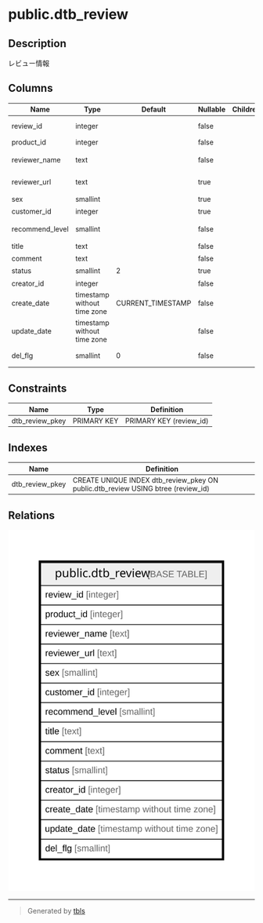 # public.dtb_review

## Description

レビュー情報

## Columns

| Name | Type | Default | Nullable | Children | Parents | Comment |
| ---- | ---- | ------- | -------- | -------- | ------- | ------- |
| review_id | integer |  | false |  |  | レビューID |
| product_id | integer |  | false |  |  | 商品ID |
| reviewer_name | text |  | false |  |  | レビューア名 |
| reviewer_url | text |  | true |  |  | レビューアURL |
| sex | smallint |  | true |  |  | 性別 |
| customer_id | integer |  | true |  |  | 顧客lID |
| recommend_level | smallint |  | false |  |  | おすすめレベル |
| title | text |  | false |  |  | タイトル |
| comment | text |  | false |  |  | コメント |
| status | smallint | 2 | true |  |  | 状態 |
| creator_id | integer |  | false |  |  | 作成者ID |
| create_date | timestamp without time zone | CURRENT_TIMESTAMP | false |  |  | 作成日時 |
| update_date | timestamp without time zone |  | false |  |  | 更新日時 |
| del_flg | smallint | 0 | false |  |  | 削除フラグ |

## Constraints

| Name | Type | Definition |
| ---- | ---- | ---------- |
| dtb_review_pkey | PRIMARY KEY | PRIMARY KEY (review_id) |

## Indexes

| Name | Definition |
| ---- | ---------- |
| dtb_review_pkey | CREATE UNIQUE INDEX dtb_review_pkey ON public.dtb_review USING btree (review_id) |

## Relations

![er](public.dtb_review.svg)

---

> Generated by [tbls](https://github.com/k1LoW/tbls)
